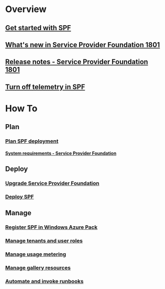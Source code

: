 # Overview
## [Get started with SPF](overview.md)
## [What's new in Service Provider Foundation 1801](whats-new-1801.md)
## [Release notes - Service Provider Foundation 1801](release-notes-1801.md)
## [Turn off telemetry in SPF](turn-off-telemetry.md)
# How To
## Plan
### [Plan SPF deployment](plan-spf.md)
#### [System requirements - Service Provider Foundation ](system-requirements-spf.md)
## Deploy
### [Upgrade Service Provider Foundation](upgrade-spf.md)
### [Deploy SPF](deploy-spf.md)
## Manage
### [Register SPF in Windows Azure Pack](manage-register-spf.md)
### [Manage tenants and user roles](manage-tenants.md)
### [Manage usage metering](manage-usage-metering.md)
### [Manage gallery resources](manage-gallery.md)
### [Automate and invoke runbooks](manage-runbooks.md)
